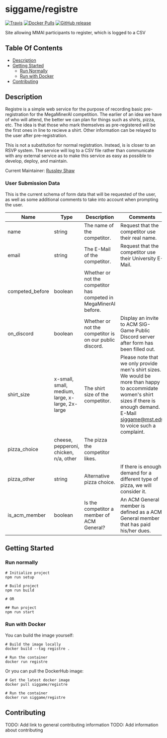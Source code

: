 # siggame/registre
[![Travis](https://img.shields.io/travis/siggame/registre.svg?style=flat-square)](https://travis-ci.org/siggame/registre)
[![Docker Pulls](https://img.shields.io/docker/pulls/siggame/registre.svg?style=flat-square)](https://hub.docker.com/r/siggame/registre/)
[![GitHub release](https://img.shields.io/github/release/siggame/registre.svg?style=flat-square)](https://github.com/siggame/registre/releases)

Site allowing MMAI participants to register, which is logged to a CSV

## Table Of Contents
- [Description](#description)
- [Getting Started](#getting-started)
    - [Run Normally](#run-normally)
    - [Run with Docker](#run-with-docker)
- [Contributing](#contributing)

## Description
Registre is a simple web service for the purpose of recording basic pre-registration for the MegaMinerAI competition. The earlier of an idea we have of who will attend, the better we can plan for things such as shirts, pizza, etc. The idea is that those who mark themselves as pre-registered will be the first ones in line to recieve a shirt. Other information can be relayed to the user after pre-registration.

This is not a substitution for normal registration. Instead, is is closer to an RSVP system. The service will log to a CSV file rather than communicate with any external service as to make this service as easy as possible to develop, deploy, and maintain.

Current Maintainer: [Russley Shaw](https://github.com/russleyshaw)

### User Submission Data
This is the current schema of form data that will be requested of the user, as well as some additional comments to take into account when prompting the user.

|Name|Type|Description|Comments|
|---|---|---|---|
|name|string|The name of the competitor.|Request that the competitor use their real name.|  
|email|string|The E-Mail of the competitor.|Request that the competitor use their University E-Mail.|  
|competed_before|boolean|Whether or not the competitor has competed in MegaMinerAI before.| |
|on_discord|boolean|Whether or not the competitor is on our public discord.|Display an invite to ACM SIG-Game Public Discord server after form has been filled out.|  
|shirt_size|x-small, small, medium, large, x-large, 2x-large|The shirt size of the competitor.|Please note that we only provide men's shirt sizes. We would be more than happy to accommidate women's shirt sizes if there is enough demand. E-Mail [siggame@mst.edu](mailto:siggame@mst.edu) to voice such a complaint.|
|pizza_choice|cheese, pepperoni, chicken, n/a, other|The pizza the competitor likes.| |  
|pizza_other|string|Alternative pizza choice.|If there is enough demand for a different type of pizza, we will consider it.|
|is_acm_member|boolean|Is the competitor a member of ACM General?|An ACM General member is defined as a ACM General member that has paid his/her dues.| |

## Getting Started
### Run normally
```
# Initialize project
npm run setup

# Build project
npm run build

# OR 

## Run project
npm run start
```

### Run with Docker
You can build the image yourself:
```
# Build the image locally
docker build --tag registre .

# Run the container
docker run registre
```

Or you can pull the DockerHub image:
```
# Get the latest docker image
docker pull siggame/registre

# Run the container
docker run siggame/registre
```

## Contributing
TODO: Add link to general contributing information
TODO: Add information about contributing

